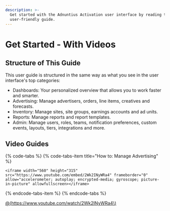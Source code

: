 ```yaml
---
description: >-
  Get started with the Adnuntius Activation user interface by reading this
  user-friendly guide.
---
```


# Get Started - With Videos

## Structure of This Guide

This user guide is structured in the same way as what you see in the user interface's top categories: 

* Dashboards: Your personalized overview that allows you to work faster and smarter. 
* Advertising: Manage advertisers, orders, line items, creatives and forecasts.
* Inventory: Manage sites, site groups, earnings accounts and ad units.
* Reports: Manage reports and report templates.
* Admin: Manage users, roles, teams, notification preferences, custom events, layouts, tiers, integrations and more.

## Video Guides

{% code-tabs %}
{% code-tabs-item title="How to: Manage Advertising" %}
```text
<iframe width="560" height="315" src="https://www.youtube.com/embed/2Wk2INyWRa4" frameborder="0" allow="accelerometer; autoplay; encrypted-media; gyroscope; picture-in-picture" allowfullscreen></iframe>
```
{% endcode-tabs-item %}
{% endcode-tabs %}



[@\(https://www.youtube.com/watch/2Wk2INyWRa4\)](https://studio.youtube.com/video/2Wk2INyWRa4/edit)

